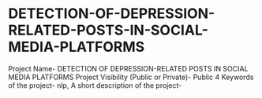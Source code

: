 # DETECTION-OF-DEPRESSION-RELATED-POSTS-IN-SOCIAL-MEDIA-PLATFORMS
Project Name- DETECTION OF DEPRESSION-RELATED POSTS IN SOCIAL MEDIA PLATFORMS
Project Visibility (Public or Private)- Public
4 Keywords of the project- nlp,
A short description of the project-
